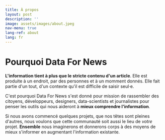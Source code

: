 ```yaml
---
title: À propos
layout: post
description: ''
image: assets/images/about.jpeg
nav-menu: true
lang-ref: about
lang: fr
---
```


# Pourquoi Data For News

**L'information tient à plus que le stricte contenu d'un article**. Elle est produite à un endroit, par des personnes et à un momment donnés. Elle fait partie d'un tout, d'un contexte qu'il est difficile de saisir seul·e.

C'est pourquoi Data For News s'est donné pour mission de rassembler des citoyens, développeurs, designers, data-scientists et journalistes pour penser les outils qui nous aideront à **mieux comprendre l'information**.

Si nous avons commencé quelques projets, que nos têtes sont pleines d'autres, nous voulons que cette communauté soit aussi le lieu de *votre* projet. **Ensemble** nous imaginerons et donnerons corps à des moyens de mieux s'informer en augmentant l'information existante.